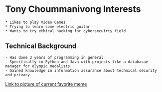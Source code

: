 # Tony Choummanivong Interests

	* Likes to play Video Games
	* Trying to learn some electric guitar
	* Wants to try ethical hacking for cybersecuirty field

## Technical Background
	- Has done 2 years of programming in general
	- Specifically in Python and Java with projects like a databasae manager for olympic medalists
	- Gained knowledge in information assurance about technical security and privacy

[Link to picture of current favorite meme](https://ih1.redbubble.net/image.5708592328.7759/bg,f8f8f8-flat,750x,075,f-pad,750x1000,f8f8f8.jpg)
